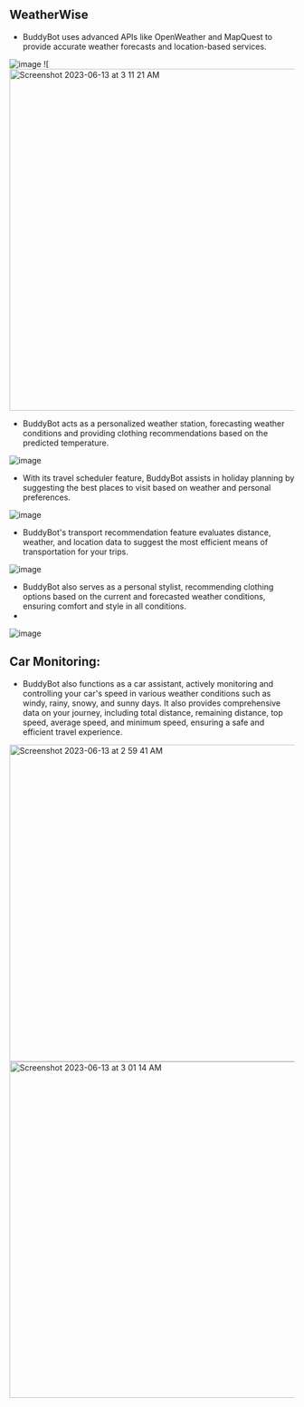 ## WeatherWise
* BuddyBot uses advanced APIs like OpenWeather and MapQuest to provide accurate weather forecasts and location-based services.

![image](https://github.com/asadbekkhoshimov/SMS_Assignment1/assets/84382619/d1106d2e-0d64-4528-8e69-f540014ad152)
![<img width="603" alt="Screenshot 2023-06-13 at 3 11 21 AM" src="https://github.com/asadbekkhoshimov/SMS_Assignment1/assets/84382619/b79b5230-8c43-4708-9466-5185aa01ef12">

* BuddyBot acts as a personalized weather station, forecasting weather conditions and providing clothing recommendations based on the predicted temperature.

![image](https://github.com/asadbekkhoshimov/SMS_Assignment1/assets/84382619/6c49b83d-7864-43aa-ad95-ef039b3052ce)

* With its travel scheduler feature, BuddyBot assists in holiday planning by suggesting the best places to visit based on weather and personal preferences.


![image](https://github.com/asadbekkhoshimov/SMS_Assignment1/assets/84382619/cacdf7b9-14e7-4cfe-9024-62e6a3c22dc2)


* BuddyBot's transport recommendation feature evaluates distance, weather, and location data to suggest the most efficient means of transportation for your trips.


![image](https://github.com/asadbekkhoshimov/SMS_Assignment1/assets/84382619/fb5b64e7-ceff-4da6-a5b4-db6441803bce)

* BuddyBot also serves as a personal stylist, recommending clothing options based on the current and forecasted weather conditions, ensuring comfort and style in all conditions.
* 
![image](https://github.com/asadbekkhoshimov/SMS_Assignment1/assets/84382619/424b5ac7-4bb2-40f4-b713-3c0ccbb7fcbe)



## Car Monitoring:
* BuddyBot also functions as a car assistant, actively monitoring and controlling your car's speed in various weather conditions such as windy, rainy, snowy, and sunny days. It also provides comprehensive data on your journey, including total distance, remaining distance, top speed, average speed, and minimum speed, ensuring a safe and efficient travel experience.

<img width="559" alt="Screenshot 2023-06-13 at 2 59 41 AM" src="https://github.com/asadbekkhoshimov/SMS_Assignment1/assets/84382619/db9d4ec2-01d6-4e2c-8068-220f2b014389">
<img width="593" alt="Screenshot 2023-06-13 at 3 01 14 AM" src="https://github.com/asadbekkhoshimov/SMS_Assignment1/assets/84382619/828bfd0a-145e-4669-a276-831bfd50513c">
